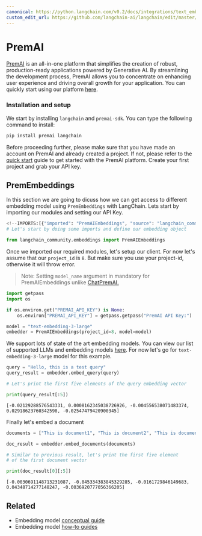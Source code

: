 ```yaml
---
canonical: https://python.langchain.com/v0.2/docs/integrations/text_embedding/premai/
custom_edit_url: https://github.com/langchain-ai/langchain/edit/master/docs/docs/integrations/text_embedding/premai.ipynb
---
```


# PremAI

[PremAI](https://premai.io/) is an all-in-one platform that simplifies the creation of robust, production-ready applications powered by Generative AI. By streamlining the development process, PremAI allows you to concentrate on enhancing user experience and driving overall growth for your application. You can quickly start using our platform [here](https://docs.premai.io/quick-start).

### Installation and setup

We start by installing `langchain` and `premai-sdk`. You can type the following command to install:

```bash
pip install premai langchain
```

Before proceeding further, please make sure that you have made an account on PremAI and already created a project. If not, please refer to the [quick start](https://docs.premai.io/introduction) guide to get started with the PremAI platform. Create your first project and grab your API key.

## PremEmbeddings

In this section we are going to dicuss how we can get access to different embedding model using `PremEmbeddings` with LangChain. Lets start by importing our modules and setting our API Key. 

```python
<!--IMPORTS:[{"imported": "PremAIEmbeddings", "source": "langchain_community.embeddings", "docs": "https://api.python.langchain.com/en/latest/embeddings/langchain_community.embeddings.premai.PremAIEmbeddings.html", "title": "PremAI"}]-->
# Let's start by doing some imports and define our embedding object

from langchain_community.embeddings import PremAIEmbeddings
```

Once we imported our required modules, let's setup our client. For now let's assume that our `project_id` is `8`. But make sure you use your project-id, otherwise it will throw error.

> Note: Setting `model_name` argument in mandatory for PremAIEmbeddings unlike [ChatPremAI.](https://python.langchain.com/v0.1/docs/integrations/chat/premai/)

```python
import getpass
import os

if os.environ.get("PREMAI_API_KEY") is None:
    os.environ["PREMAI_API_KEY"] = getpass.getpass("PremAI API Key:")
```

```python
model = "text-embedding-3-large"
embedder = PremAIEmbeddings(project_id=8, model=model)
```

We support lots of state of the art embedding models. You can view our list of supported LLMs and embedding models [here](https://docs.premai.io/get-started/supported-models). For now let's go for `text-embedding-3-large` model for this example.

```python
query = "Hello, this is a test query"
query_result = embedder.embed_query(query)

# Let's print the first five elements of the query embedding vector

print(query_result[:5])
```
```output
[-0.02129288576543331, 0.0008162345038726926, -0.004556538071483374, 0.02918623760342598, -0.02547479420900345]
```
Finally let's embed a document

```python
documents = ["This is document1", "This is document2", "This is document3"]

doc_result = embedder.embed_documents(documents)

# Similar to previous result, let's print the first five element
# of the first document vector

print(doc_result[0][:5])
```
```output
[-0.0030691148713231087, -0.045334383845329285, -0.0161729846149683, 0.04348714277148247, -0.0036920777056366205]
```

## Related

- Embedding model [conceptual guide](/docs/concepts/#embedding-models)
- Embedding model [how-to guides](/docs/how_to/#embedding-models)